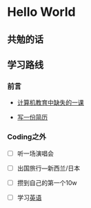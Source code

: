 Hello World
===

## 共勉的话



## 学习路线

### 前言

- [计算机教育中缺失的一课](https://missing-semester-cn.github.io/)

- [写一份简历](https://www.mujicv.com/)

### Coding之外

- [ ] 听一场演唱会
- [ ] 出国旅行—新西兰/日本
- [ ] 攒到自己的第一个10w
- [ ] 学习[英语](https://babyyoung.gitbook.io/english-level-up-tips/)

